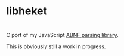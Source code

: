 # libheket
#
C port of my JavaScript [ABNF parsing library](https://github.com/burninggarden/heket).

This is obviously still a work in progress.
